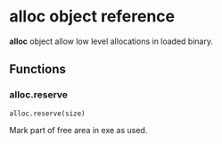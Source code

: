 # **alloc** object reference

**alloc** object allow low level allocations in loaded binary.

## Functions

### alloc.reserve

``alloc.reserve(size)``

Mark part of free area in exe as used.
